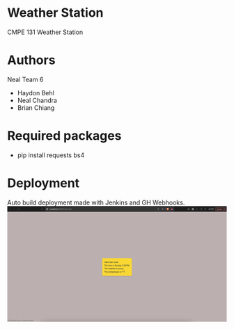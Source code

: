 # Weather Station
CMPE 131 Weather Station

# Authors
Neal Team 6
- Haydon Behl
- Neal Chandra
- Brian Chiang

# Required packages
- pip install requests bs4

# Deployment
Auto build deployment made with Jenkins and GH Webhooks.
![alt text]( ./img.png) 